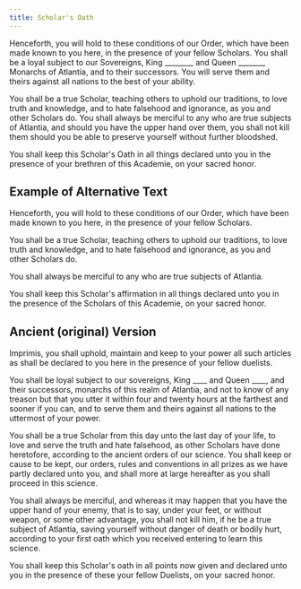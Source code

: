 ```yaml
---
title: Scholar's Oath
---
```


Henceforth, you will hold to these conditions of our Order, which have been made known to you here, in the presence of your fellow Scholars.  You shall be a loyal subject to our Sovereigns, King ________ and Queen _______, Monarchs of Atlantia, and to their successors. You will serve them and theirs against all nations to the best of your ability.

You shall be a true Scholar, teaching others to uphold our traditions, to love truth and knowledge, and to hate falsehood and ignorance, as you and other Scholars do.  You shall always be merciful to any who are true subjects of Atlantia, and should you have the upper hand over them, you shall not kill them should you be able to preserve yourself without further bloodshed.

You shall keep this Scholar's Oath in all things declared unto you in the presence of your brethren of this Academie, on your sacred honor.

## Example of Alternative Text

Henceforth, you will hold to these conditions of our Order, which have been made known to you here, in the presence of your fellow Scholars.

You shall be a true Scholar, teaching others to uphold our traditions, to love truth and knowledge, and to hate falsehood and ignorance, as you and other Scholars do.

You shall always be merciful to any who are true subjects of Atlantia.

You shall keep this Scholar's affirmation in all things declared unto you in the presence of the Scholars of this Academie, on your sacred honor.

## Ancient (original) Version

Imprimis, you shall uphold, maintain and keep to your power all such articles as shall be declared to you here in the presence of your fellow duelists.

You shall be loyal subject to our sovereigns, King ____ and Queen ____, and their successors, monarchs of this realm of Atlantia, and not to know of any treason but that you utter it within four and twenty hours at the farthest and sooner if you can, and to serve them and theirs against all nations to the uttermost of your power.

You shall be a true Scholar from this day unto the last day of your life, to love and serve the truth and hate falsehood, as other Scholars have done heretofore, according to the ancient orders of our science.  You shall keep or cause to be kept, our orders, rules and conventions in all prizes as we have partly declared unto you, and shall more at large hereafter as you shall proceed in this science.

You shall always be merciful, and whereas it may happen that you have the upper hand of your enemy, that is to say, under your feet, or without weapon, or some other advantage, you shall not kill him, if he be a true subject of Atlantia, saving yourself without danger of death or bodily hurt, according to your first oath which you received entering to learn this science.

You shall keep this Scholar's oath in all points now given and declared unto you in the presence of these your fellow Duelists, on your sacred honor.
